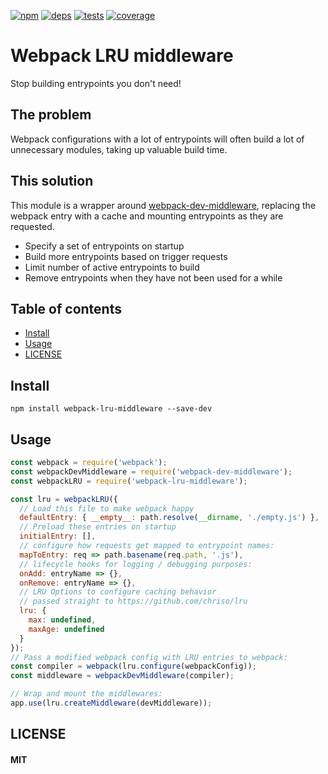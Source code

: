 [![npm][npm]][npm-url]
[![deps][deps]][deps-url]
[![tests][tests]][tests-url]
[![coverage][cover]][cover-url]

# Webpack LRU middleware

Stop building entrypoints you don't need!

## The problem
Webpack configurations with a lot of entrypoints will often build a lot of
unnecessary modules, taking up valuable build time.

## This solution
This module is a wrapper around
[webpack-dev-middleware][webpackdevmiddleware], replacing the webpack entry with
a cache and mounting entrypoints as they are requested.

* Specify a set of entrypoints on startup
* Build more entrypoints based on trigger requests
* Limit number of active entrypoints to build
* Remove entrypoints when they have not been used for a while

## Table of contents
<!-- START doctoc generated TOC please keep comment here to allow auto update -->
<!-- DON'T EDIT THIS SECTION, INSTEAD RE-RUN doctoc TO UPDATE -->


- [Install](#install)
- [Usage](#usage)
- [LICENSE](#license)

<!-- END doctoc generated TOC please keep comment here to allow auto update -->

## Install

```
npm install webpack-lru-middleware --save-dev
```

## Usage

``` javascript
const webpack = require('webpack');
const webpackDevMiddleware = require('webpack-dev-middleware');
const webpackLRU = require('webpack-lru-middleware');

const lru = webpackLRU({
  // Load this file to make webpack happy
  defaultEntry: { __empty__: path.resolve(__dirname, './empty.js') },
  // Preload these entries on startup
  initialEntry: [],
  // configure how requests get mapped to entrypoint names:
  mapToEntry: req => path.basename(req.path, '.js'),
  // lifecycle hooks for logging / debugging purposes:
  onAdd: entryName => {},
  onRemove: entryName => {},
  // LRU Options to configure caching behavior
  // passed straight to https://github.com/chriso/lru
  lru: {
    max: undefined,
    maxAge: undefined
  }
});
// Pass a modified webpack config with LRU entries to webpack:
const compiler = webpack(lru.configure(webpackConfig));
const middleware = webpackDevMiddleware(compiler);

// Wrap and mount the middlewares:
app.use(lru.createMiddleware(devMiddleware));
```

## LICENSE

#### MIT

[npm]: https://img.shields.io/npm/v/webpack-lru-middleware.svg
[npm-url]: https://npmjs.com/package/webpack-lru-middleware

[deps]: https://david-dm.org/wejendorp/webpack-lru-middleware.svg
[deps-url]: https://david-dm.org/wejendorp/webpack-lru-middleware

[tests]: http://img.shields.io/travis/wejendorp/webpack-lru-middleware.svg
[tests-url]: https://travis-ci.org/wejendorp/webpack-lru-middleware

[cover]: https://codecov.io/gh/wejendorp/webpack-lru-middleware/branch/master/graph/badge.svg
[cover-url]: https://codecov.io/gh/wejendorp/webpack-lru-middleware

[webpackdevmiddleware]: https://github.com/webpack/webpack-dev-middleware
